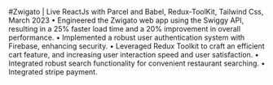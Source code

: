 #Zwigato | Live
ReactJs with Parcel and Babel, Redux-ToolKit, Tailwind Css, March 2023
• Engineered the Zwigato web app using the Swiggy API, resulting in a 25% faster load time and a 20%
improvement in overall performance.
• Implemented a robust user authentication system with Firebase, enhancing security.
• Leveraged Redux Toolkit to craft an efficient cart feature, and increasing user interaction speed and user
satisfaction.
• Integrated robust search functionality for convenient restaurant searching.
• Integrated stripe payment.
